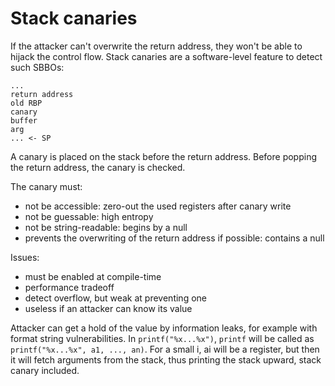 # Stack canaries

If the attacker can't overwrite the return address, they won't be able to hijack the control flow. Stack canaries are a software-level feature to detect such SBBOs:

```
...
return address
old RBP
canary
buffer
arg
... <- SP
```

A canary is placed on the stack before the return address. Before popping the return address, the canary is checked.

The canary must:
- not be accessible: zero-out the used registers after canary write
- not be guessable: high entropy
- not be string-readable: begins by a null
- prevents the overwriting of the return address if possible: contains a null

Issues:
- must be enabled at compile-time
- performance tradeoff
- detect overflow, but weak at preventing one
- useless if an attacker can know its value

Attacker can get a hold of the value by information leaks, for example with format string vulnerabilities. In `printf("%x...%x")`, `printf` will be called as `printf("%x...%x", a1, ..., an)`. For a small i, ai will be a register, but then it will fetch arguments from the stack, thus printing the stack upward, stack canary included.
